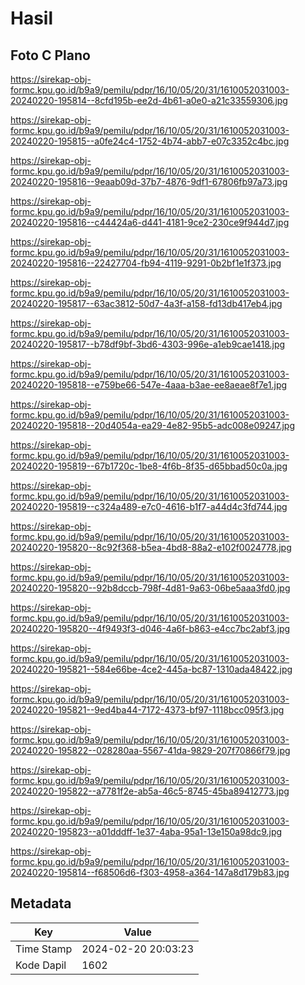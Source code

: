 # Hasil

## Foto C Plano

https://sirekap-obj-formc.kpu.go.id/b9a9/pemilu/pdpr/16/10/05/20/31/1610052031003-20240220-195814--8cfd195b-ee2d-4b61-a0e0-a21c33559306.jpg

https://sirekap-obj-formc.kpu.go.id/b9a9/pemilu/pdpr/16/10/05/20/31/1610052031003-20240220-195815--a0fe24c4-1752-4b74-abb7-e07c3352c4bc.jpg

https://sirekap-obj-formc.kpu.go.id/b9a9/pemilu/pdpr/16/10/05/20/31/1610052031003-20240220-195816--9eaab09d-37b7-4876-9df1-67806fb97a73.jpg

https://sirekap-obj-formc.kpu.go.id/b9a9/pemilu/pdpr/16/10/05/20/31/1610052031003-20240220-195816--c44424a6-d441-4181-9ce2-230ce9f944d7.jpg

https://sirekap-obj-formc.kpu.go.id/b9a9/pemilu/pdpr/16/10/05/20/31/1610052031003-20240220-195816--22427704-fb94-4119-9291-0b2bf1e1f373.jpg

https://sirekap-obj-formc.kpu.go.id/b9a9/pemilu/pdpr/16/10/05/20/31/1610052031003-20240220-195817--63ac3812-50d7-4a3f-a158-fd13db417eb4.jpg

https://sirekap-obj-formc.kpu.go.id/b9a9/pemilu/pdpr/16/10/05/20/31/1610052031003-20240220-195817--b78df9bf-3bd6-4303-996e-a1eb9cae1418.jpg

https://sirekap-obj-formc.kpu.go.id/b9a9/pemilu/pdpr/16/10/05/20/31/1610052031003-20240220-195818--e759be66-547e-4aaa-b3ae-ee8aeae8f7e1.jpg

https://sirekap-obj-formc.kpu.go.id/b9a9/pemilu/pdpr/16/10/05/20/31/1610052031003-20240220-195818--20d4054a-ea29-4e82-95b5-adc008e09247.jpg

https://sirekap-obj-formc.kpu.go.id/b9a9/pemilu/pdpr/16/10/05/20/31/1610052031003-20240220-195819--67b1720c-1be8-4f6b-8f35-d65bbad50c0a.jpg

https://sirekap-obj-formc.kpu.go.id/b9a9/pemilu/pdpr/16/10/05/20/31/1610052031003-20240220-195819--c324a489-e7c0-4616-b1f7-a44d4c3fd744.jpg

https://sirekap-obj-formc.kpu.go.id/b9a9/pemilu/pdpr/16/10/05/20/31/1610052031003-20240220-195820--8c92f368-b5ea-4bd8-88a2-e102f0024778.jpg

https://sirekap-obj-formc.kpu.go.id/b9a9/pemilu/pdpr/16/10/05/20/31/1610052031003-20240220-195820--92b8dccb-798f-4d81-9a63-06be5aaa3fd0.jpg

https://sirekap-obj-formc.kpu.go.id/b9a9/pemilu/pdpr/16/10/05/20/31/1610052031003-20240220-195820--4f9493f3-d046-4a6f-b863-e4cc7bc2abf3.jpg

https://sirekap-obj-formc.kpu.go.id/b9a9/pemilu/pdpr/16/10/05/20/31/1610052031003-20240220-195821--584e66be-4ce2-445a-bc87-1310ada48422.jpg

https://sirekap-obj-formc.kpu.go.id/b9a9/pemilu/pdpr/16/10/05/20/31/1610052031003-20240220-195821--9ed4ba44-7172-4373-bf97-1118bcc095f3.jpg

https://sirekap-obj-formc.kpu.go.id/b9a9/pemilu/pdpr/16/10/05/20/31/1610052031003-20240220-195822--028280aa-5567-41da-9829-207f70866f79.jpg

https://sirekap-obj-formc.kpu.go.id/b9a9/pemilu/pdpr/16/10/05/20/31/1610052031003-20240220-195822--a7781f2e-ab5a-46c5-8745-45ba89412773.jpg

https://sirekap-obj-formc.kpu.go.id/b9a9/pemilu/pdpr/16/10/05/20/31/1610052031003-20240220-195823--a01dddff-1e37-4aba-95a1-13e150a98dc9.jpg

https://sirekap-obj-formc.kpu.go.id/b9a9/pemilu/pdpr/16/10/05/20/31/1610052031003-20240220-195814--f68506d6-f303-4958-a364-147a8d179b83.jpg


## Metadata

| Key        | Value               |
| ---------- | ------------------- |
| Time Stamp | 2024-02-20 20:03:23 |
| Kode Dapil | 1602                |



